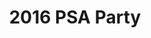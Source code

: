 ---
title: 2016 PSA Party
eleventyNavigation:
  key: 2016 PSA Party
  order:
  parent: PSA Party
layout: gallery.njk
permalink: "oldtimer/psa_party/2016/"
meta_desc: "Photos from the 2016 PSA Party, held in San Diego, CA"
url: "https://www.psa-history.org/oldtimer/psa_party/2016/"
collectionName: "2016-psa-party"
tags: "psa-party"
---